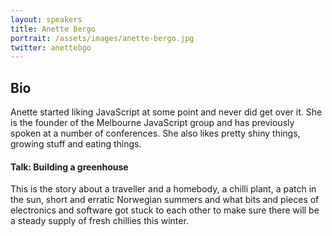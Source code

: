 ```yaml
---
layout: speakers
title: Anette Bergo
portrait: /assets/images/anette-bergo.jpg
twitter: anettebgo
---
```


## Bio
Anette started liking JavaScript at some point and never did get over it. She is the founder of the Melbourne JavaScript group and has previously spoken at a number of conferences. She also likes pretty shiny things, growing stuff and eating things.

#### Talk: Building a greenhouse
This is the story about a traveller and a homebody, a chilli plant, a patch in the sun, short and erratic Norwegian summers and what bits and pieces of electronics and software got stuck to each other to make sure there will be a steady supply of fresh chillies this winter.
